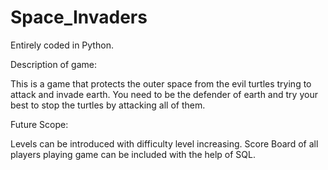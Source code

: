 # Space_Invaders

Entirely coded in Python.

Description of game:

This is a game that protects the outer
space from the evil turtles trying to attack
and invade earth.
You need to be the defender of earth and try your
best to stop the turtles by attacking all of them.

Future Scope:

Levels can be introduced with difficulty level increasing. Score Board of all players playing game can be included with the help of SQL.
